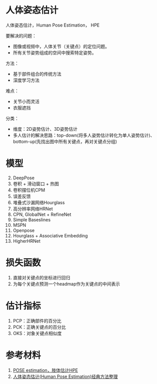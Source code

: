 # 人体姿态估计  

人体姿态估计，Human Pose Estimation， HPE  

要解决的问题：  
- 图像或视频中，人体关节（关键点）的定位问题。  
- 所有关节姿势组成的空间中搜索特定姿势。  

方法：  
- 基于部件组合的传统方法
- 深度学习方法

难点：  
- 关节小而灵活  
- 衣服遮挡  

分类：  

- 维度：2D姿势估计、3D姿势估计  
- 多人估计的解决思路：top-down(将多人姿势估计转化为单人姿势估计)、bottom-up(先找出图中所有关键点，再对关键点分组)  

# 模型

2. DeepPose  
3. 卷积 + 滑动窗口 + 热图  
4. 卷积摆位机CPM  
5. 误差反馈  
6. 堆叠式沙漏网络Hourglass  
7. 高分辨率网络HRNet
8. CPN, GlobalNet + RefineNet  
9. Simple Baseslines
10. MSPN  
11. Openpose  
12. Hourglass + Associative Embedding  
13. HigherHRNet

# 损失函数

1. 直接对关键点的坐标进行回归  
2. 为每个关键点预测一个headmap作为关键点的中间表示  

# 估计指标

1. PCP：正确部件的百分比  
2. PCK：正确关键点的百分比  
3. OKS：对象关键点相似度

# 参考材料

1. [POSE estimation，肢体估计HPE](https://blog.csdn.net/u010451780/article/details/106790471/)
2. [人体姿态估计(Human Pose Estimation)经典方法整理](https://zhuanlan.zhihu.com/p/104917833)